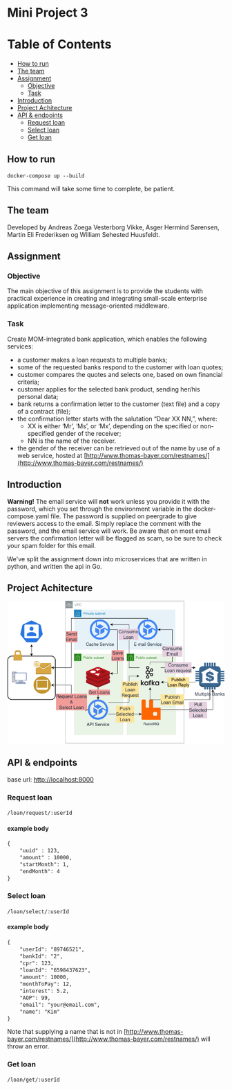 # Mini Project 3

# Table of Contents
  - [How to run](#how-to-run)
  - [The team](#the-team)
  - [Assignment](#assignment)
    - [Objective](#objective)
    - [Task](#task)
  - [Introduction](#introduction)
  - [Project Achitecture](#project-achitecture)
  - [API & endpoints](#api--endpoints)
    - [Request loan](#request-loan)
    - [Select loan](#select-loan)
    - [Get loan](#get-loan)

## How to run 
```
docker-compose up --build
```
This command will take some time to complete, be patient.

## The team

Developed by Andreas Zoega Vesterborg Vikke, Asger Hermind Sørensen, Martin Eli Frederiksen og William Sehested Huusfeldt. 

## Assignment
### Objective
The main objective of this assignment is to provide the students with practical
experience in creating and integrating small-scale enterprise application implementing
message-oriented middleware.

### Task
Create MOM-integrated bank application, which enables the following services:
- a customer makes a loan requests to multiple banks;
- some of the requested banks respond to the customer with loan quotes;
- customer compares the quotes and selects one, based on own financial criteria;
- customer applies for the selected bank product, sending her/his personal data;
- bank returns a confirmation letter to the customer (text file) and a copy of a contract (file);
- the confirmation letter starts with the salutation “Dear XX NN,”, where:
    * XX is either ‘Mr’, ‘Ms’, or ‘Mx’, depending on the specified or non-specified gender
    of the receiver;
    * NN is the name of the receiver.  
- the gender of the receiver can be retrieved out of the name by use of a web service,
hosted at [http://www.thomas-bayer.com/restnames/](http://www.thomas-bayer.com/restnames/)

## Introduction

**Warning!** The email service will **not** work unless you provide it with the password, which you set through the environment variable in the docker-compose.yaml file. The password is supplied on peergrade to give reviewers access to the email. Simply replace the comment with the password, and the email service will work. Be aware that on most email servers the confirmation letter will be flagged as scam, so be sure to check your spam folder for this email. 

We've split the assignment down into microservices that are written in python, and written the api in Go. 



## Project Achitecture
![image](arkitektur.png)


## API & endpoints

base url: [http://localhost:8000](http://localhost:8000)

### Request loan
`/loan/request/:userId`

#### example body
```
{
    "uuid" : 123,
    "amount" : 10000,
    "startMonth": 1,
    "endMonth": 4
}   
``` 

### Select loan
``/loan/select/:userId``

#### example body
```
{
    "userId": "89746521",
    "bankId": "2",
    "cpr": 123,
    "loanId": "6598437623",
    "amount": 10000,
    "monthToPay": 12,
    "interest": 5.2,
    "AOP": 99,
    "email": "your@email.com",
    "name": "Kim"
}  
``` 

Note that supplying a name that is not in [http://www.thomas-bayer.com/restnames/](http://www.thomas-bayer.com/restnames/) will throw an error.

### Get loan
``/loan/get/:userId``